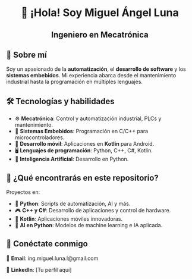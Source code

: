 <!DOCTYPE markdown>
<html>
<head>
    <!--<style>
        @keyframes blink {
            0% { opacity: 1; }
            50% { opacity: 0; }
            100% { opacity: 1; }
        }
        .blink {
            animation: blink 1s infinite;
            color: #ff5733;
            font-weight: bold;
        }
        @keyframes slide {
            0% { transform: translateX(-100%); }
            100% { transform: translateX(0); }
        }
        .slide {
            display: inline-block;
            animation: slide 1s ease-in-out;
        }
    </style>-->
</head>
<body>

<h1 align="center">👋 ¡Hola! Soy Miguel Ángel Luna</h1>
<h2 align="center" class="blink">Ingeniero en Mecatrónica</h2>

<h2>🎯 Sobre mí</h2>
<p class="slide">Soy un apasionado de la <b>automatización</b>, el <b>desarrollo de software</b> y los <b>sistemas embebidos</b>. Mi experiencia abarca desde el mantenimiento industrial hasta la programación en múltiples lenguajes.</p>

<h2>🛠️ Tecnologías y habilidades</h2>
<ul>
    <li>⚙️ <b>Mecatrónica</b>: Control y automatización industrial, PLCs y mantenimiento.</li>
    <li>💾 <b>Sistemas Embebidos</b>: Programación en C/C++ para microcontroladores.</li>
    <li>📱 <b>Desarrollo móvil</b>: Aplicaciones en <b>Kotlin</b> para Android.</li>
    <li>🖥️ <b>Lenguajes de programación</b>: Python, C++, C#, Kotlin.</li>
    <li>🤖 <b>Inteligencia Artificial</b>: Desarrollo en Python.</li>
</ul>

<h2>📂 ¿Qué encontrarás en este repositorio?</h2>
<p>Proyectos en:</p>
<ul>
    <li>🐍 <b>Python</b>: Scripts de automatización, AI y más.</li>
    <li>🎮 <b>C++ y C#</b>: Desarrollo de aplicaciones y control de hardware.</li>
    <li>📱 <b>Kotlin</b>: Aplicaciones móviles innovadoras.</li>
    <li>🤖 <b>AI en Python</b>: Modelos de machine learning e IA aplicada.</li>
</ul>
<!--
<h2>🚀 Animaciones en Acción</h2>
<div id="animation"></div>
-->
<!--<script>
    const animationDiv = document.getElementById("animation");
    let count = 0;
    function animate() {
        animationDiv.innerHTML = "<b>Procesando...</b> " + "⚙️".repeat(count % 5 + 1);
        count++;
        setTimeout(animate, 500);
    }
    animate();
</script>-->

<h2>📩 Conéctate conmigo</h2>
<p>📧 <b>Email</b>: ing.miguel.luna.l@gmail.com</p>
<p>💼 <b>LinkedIn</b>: [Tu perfil aquí]</p>

</body>
</html>
